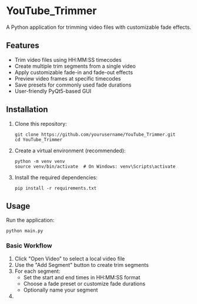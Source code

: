 # YouTube_Trimmer

A Python application for trimming video files with customizable fade effects.

## Features

- Trim video files using HH:MM:SS timecodes
- Create multiple trim segments from a single video
- Apply customizable fade-in and fade-out effects
- Preview video frames at specific timecodes
- Save presets for commonly used fade durations
- User-friendly PyQt5-based GUI

## Installation

1. Clone this repository:
   ```
   git clone https://github.com/yourusername/YouTube_Trimmer.git
   cd YouTube_Trimmer
   ```

2. Create a virtual environment (recommended):
   ```
   python -m venv venv
   source venv/bin/activate  # On Windows: venv\Scripts\activate
   ```

3. Install the required dependencies:
   ```
   pip install -r requirements.txt
   ```

## Usage

Run the application:
```
python main.py
```

### Basic Workflow

1. Click "Open Video" to select a local video file
2. Use the "Add Segment" button to create trim segments
3. For each segment:
   - Set the start and end times in HH:MM:SS format
   - Choose a fade preset or customize fade durations
   - Optionally name your segment
4.